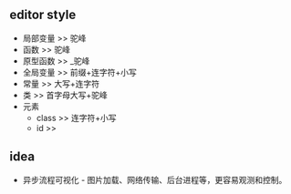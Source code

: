 ## editor style

- 局部变量 >> 驼峰
- 函数 >> 驼峰
- 原型函数 >> \_驼峰
- 全局变量 >> 前缀+连字符+小写
- 常量 >> 大写+连字符
- 类 >> 首字母大写+驼峰
- 元素
  - class >> 连字符+小写
  - id >> 

## idea

- 异步流程可视化 - 图片加载、网络传输、后台进程等，更容易观测和控制。
